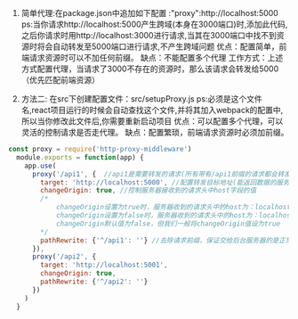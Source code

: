 1. 简单代理:在package.json中追加如下配置 :"proxy":http://localhost:5000
ps:当你请求http://localhost:5000产生跨域(本身在3000端口)时,添加此代码, 之后你请求时用http://localhost:3000进行请求,当其在3000端口中找不到资源时将会自动转发至5000端口进行请求,不产生跨域问题
优点：配置简单，前端请求资源时可以不加任何前缀。
缺点：不能配置多个代理
工作方式：上述方式配置代理，当请求了3000不存在的资源时，那么该请求会转发给5000 （优先匹配前端资源）

2. 方法二: 在src下创建配置文件：src/setupProxy.js
ps:必须是这个文件名,react项目运行的时候会自动查找这个文件,并将其加入webpack的配置中,所以当你修改此文件后,你需要重新启动项目
优点：可以配置多个代理，可以灵活的控制请求是否走代理。
缺点：配置繁琐，前端请求资源时必须加前缀。
```js
const proxy = require('http-proxy-middleware')
  module.exports = function(app) {
    app.use(
      proxy('/api1', {  //api1是需要转发的请求(所有带有/api1前缀的请求都会转发给5000)
        target: 'http://localhost:5000', //配置转发目标地址(能返回数据的服务器地址)
        changeOrigin: true, //控制服务器接收到的请求头中host字段的值
        /*
        	changeOrigin设置为true时，服务器收到的请求头中的host为：localhost:5000
        	changeOrigin设置为false时，服务器收到的请求头中的host为：localhost:3000
        	changeOrigin默认值为false，但我们一般将changeOrigin值设为true
        */
        pathRewrite: {'^/api1': ''} //去除请求前缀，保证交给后台服务器的是正常请求地址(必须配置)
      }),
      proxy('/api2', { 
        target: 'http://localhost:5001',
        changeOrigin: true,
        pathRewrite: {'^/api2': ''}
      })
    )
  }
  ```
